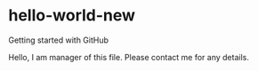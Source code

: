 # hello-world-new
Getting started with GitHub

Hello, I am manager of this file. Please contact me for any details.

